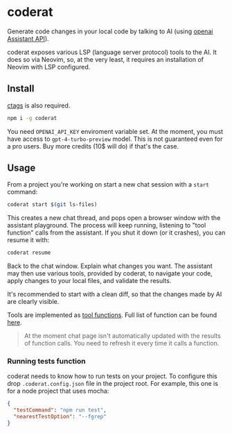 # coderat

Generate code changes in your local code by talking to AI (using [openai Assistant API](https://platform.openai.com/docs/assistants/overview)).

coderat exposes various LSP (language server protocol) tools to the AI. It does so via Neovim, so, at the very least, it requires an installation of Neovim with LSP configured.

## Install

[ctags](https://github.com/universal-ctags/ctags) is also required.

```sh
npm i -g coderat
```

You need `OPENAI_API_KEY` enviroment variable set. At the moment, you must have access to `gpt-4-turbo-preview` model. This is not guaranteed even for a pro users. Buy more credits (10$ will do) if that's the case.

## Usage

From a project you're working on start a new chat session with a `start` command:

```sh
coderat start $(git ls-files)
```

This creates a new chat thread, and pops open a browser window with the assistant playground. The process will keep running, listening to "tool function" calls from the assistant. If you shut it down (or it crashes), you can resume it with:

```sh
coderat resume
```

Back to the chat window. Explain what changes you want. The assistant may then use various tools, provided by coderat, to navigate your code, apply changes to your local files, and validate the results.

It's recommended to start with a clean diff, so that the changes made by AI are clearly visible.

Tools are implemented as [tool functions](https://platform.openai.com/docs/guides/function-calling). Full list of function can be found [here](./lib/functionSchemas.js).

> At the moment chat page isn't automatically updated with the results of function calls. You need to refresh it every time it calls a function.

### Running tests function

coderat needs to know how to run tests on your project. To configure this drop `.coderat.config.json` file in the project root. For example, this one is for a node project that uses mocha:

```json
{
  "testCommand": "npm run test",
  "nearestTestOption": "--fgrep"
}
```
